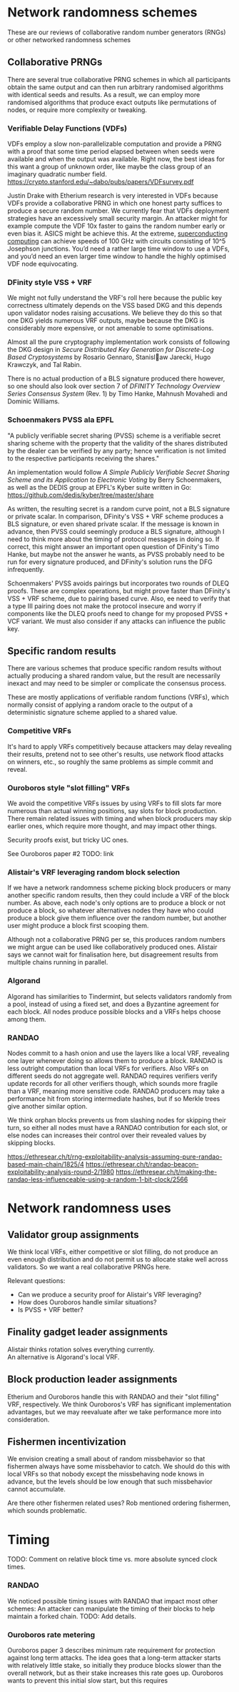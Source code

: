 
# Network randomness schemes

These are our reviews of collaborative random number generators (RNGs)
or other networked randomness schemes

## Collaborative PRNGs

There are several true collaborative PRNG schemes in which all participants obtain the same output and can then run arbitrary randomised algorithms with identical seeds and results.  As a result, we can employ more randomised algorithms that produce exact outputs like permutations of nodes, or require more complexity or tweaking.  

### Verifiable Delay Functions (VDFs)

VDFs employ a slow non-parallelizable computation and provide a PRNG with a proof that some time period elapsed between when seeds were available and when the output was available.  Right now, the best ideas for this want a group of unknown order, like maybe the class group of an imaginary quadratic number field.
https://crypto.stanford.edu/~dabo/pubs/papers/VDFsurvey.pdf

Justin Drake with Etherium research is very interested in VDFs because VDFs provide a collaborative PRNG in which one honest party suffices to produce a secure random number.  We currently fear that VDFs deployment strategies have an excessively small security margin.  An attacker might for example compute the VDF 10x faster to gains the random number early or even bias it.  ASICS might be achieve this.  At the extreme, [superconducting computing](https://en.wikipedia.org/wiki/Superconducting_computing) can achieve speeds of 100 GHz with circuits consisting of 10^5 Josephson junctions.  You’d need a rather large time window to use a VDFs, and you’d need an even larger time window to handle the highly optimised VDF node equivocating.

### DFinity style VSS + VRF

We might not fully understand the VRF's roll here because the public
key correctness ultimately depends on the VSS based DKG and this
depends upon validator nodes raising accusations.  We believe they
do this so that one DKG yields numerous VRF outputs, maybe because
the DKG is considerably more expensive, or not amenable to some
optimisations.  

Almost all the pure cryptography implementation work consists of
following the DKG design in
_Secure Distributed Key Generation for Discrete-Log Based Cryptosystems_
by Rosario Gennaro, Stanisl􏱑aw Jarecki, Hugo Krawczyk, and Tal Rabin.

There is no actual production of a BLS signature produced there
however, so one should also look over section 7 of 
_DFINITY Technology Overview Series Consensus System_ (Rev. 1)
by Timo Hanke, Mahnush Movahedi and Dominic Williams.

### Schoenmakers PVSS ala EPFL 

"A publicly verifiable secret sharing (PVSS) scheme is a verifiable
secret sharing scheme with the property that the validity of the
shares distributed by the dealer can be verified by any party; hence
verification is not limited to the respective participants receiving
the shares."

An implementation would follow 
_A Simple Publicly Verifiable Secret Sharing Scheme and its Application to Electronic Voting_
by Berry Schoenmakers,  
as well as the DEDIS group at EPFL's Kyber suite written in Go:
https://github.com/dedis/kyber/tree/master/share

As written, the resulting secret is a random curve point, not a BLS
signature or private scalar.  In comparison, DFinity's VSS + VRF
scheme produces a BLS signature, or even shared private scalar.
If the message is known in advance, then PVSS could seemingly
produce a BLS signature, although I need to think more about the
timing of protocol messages in doing so.  If correct, this might
answer an important open question of DFinity's Timo Hanke, but
maybe not the answer he wants, as PVSS probably need to be run for
every signature produced, and DFinity's solution runs the DFG 
infrequently.

Schoenmakers' PVSS avoids pairings but incorporates two rounds of
DLEQ proofs.  These are complex operations, but might prove faster
than DFinity's VSS + VRF scheme, due to pairing based curve. 
Also, ee need to verify that a type III pairing does not make the
protocol insecure and worry if components like the DLEQ proofs need
to change for my proposed PVSS + VCF variant.  We must also consider
if any attacks can influence the public key.


## Specific random results

There are various schemes that produce specific random results
without actually producing a shared random value, but the result
are necessarily inexact and may need to be simpler or complicate
the consensus process.

These are mostly applications of verifiable random functions (VRFs),
which normally consist of applying a random oracle to the output of
a deterministic signature scheme applied to a shared value. 

### Competitive VRFs

It's hard to apply VRFs competitively because attackers may delay
revealing their results, pretend not to see other's results, use
network flood attacks on winners, etc., so roughly the same problems
as simple commit and reveal.

### Ouroboros style "slot filling" VRFs

We avoid the competitive VRFs issues by using VRFs to fill slots
far more numerous than actual winning positions, say slots for block
production.  There remain related issues with timing and when block
producers may skip earlier ones, which require more thought, and may
impact other things.

Security proofs exist, but tricky UC ones.

See Ouroboros paper #2 
TODO: link

### Alistair's VRF leveraging random block selection 

If we have a network randomness scheme picking block producers or
many another specific random results, then they could include a VRF
of the block number.  As above, each node's only options are to
produce a block or not produce a block, so whatever alternatives
nodes they have who could produce a block give them influence over
the random number, but another user might produce a block first
scooping them.  

Although not a collaborative PRNG per se, this produces random
numbers we might argue can be used like collaboratively produced
ones.  Alistair says we cannot wait for finalisation here, but
disagreement results from multiple chains running in parallel.

### Algorand

Algorand has similarities to Tindermint, but selects validators
randomly from a pool, instead of using a fixed set, and does a
Byzantine agreement for each block.  All nodes produce possible
blocks and a VRFs helps choose among them.

### RANDAO

Nodes commit to a hash onion and use the layers like a local VRF,
revealing one layer whenever doing so allows them to produce a block.
RANDAO is less outright computation than local VRFs for verifiers.
Also VRFs on different seeds do not aggregate well.  RANDAO requires
verifiers verify update records for all other verifiers though,
which sounds more fragile than a VRF, meaning more sensitive code.
RANDAO producers may take a performance hit from storing intermediate
hashes, but if so Merkle trees give another similar option.

We think orphan blocks prevents us from slashing nodes for skipping
their turn, so either all nodes must have a RANDAO contribution for
each slot, or else nodes can increases their control over their
revealed values by skipping blocks.

https://ethresear.ch/t/rng-exploitability-analysis-assuming-pure-randao-based-main-chain/1825/4
https://ethresear.ch/t/randao-beacon-exploitability-analysis-round-2/1980
https://ethresear.ch/t/making-the-randao-less-influenceable-using-a-random-1-bit-clock/2566


# Network randomness uses

## Validator group assignments

We think local VRFs, either competitive or slot filling, do not
produce an even enough distribution and do not permit us to
allocate stake well across validators.  So we want a real
collaborative PRNGs here.

Relevant questions:
- Can we produce a security proof for Alistair's VRF leveraging?
- How does Ouroboros handle similar situations?
- Is PVSS + VRF better?

## Finality gadget leader assignments

Alistair thinks rotation solves everything currently.  
An alternative is Algorand's local VRF.

## Block production leader assignments

Etherium and Ouroboros handle this with RANDAO and their "slot
filling" VRF, respectively.  We think Ouroboros's VRF has
significant implementation advantages, but we may reevaluate
after we take performance more into consideration.

## Fishermen incentivization 

We envision creating a small about of random missbehavior so that
fishermen always have some missbehavior to catch.  We should do this
with local VRFs so that nobody except the missbehaving node knows in
advance, but the levels should be low enough that such missbehavior
cannot accumulate.

Are there other fishermen related uses?  Rob mentioned ordering 
fishermen, which sounds problematic.


# Timing

TODO: Comment on relative block time vs. more absolute synced clock times.

### RANDAO

We noticed possible timing issues with RANDAO that impact most other
schemes:  An attacker can manipulate the timing of their blocks to
help maintain a forked chain.  TODO: Add details.

### Ouroboros rate metering

Ouroboros paper 3 describes minimum rate requirement for protection
against long term attacks.  The idea goes that a long-term attacker
starts with relatively little stake, so initially they produce blocks
slower than the overall network, but as their stake increases this
rate goes up.  Ouroboros wants to prevent this initial slow start,
but this requires 

